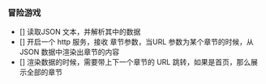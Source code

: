 ### 冒险游戏

- [] 读取JSON 文本，并解析其中的数据
- [] 开启一个 http 服务，接收 章节参数，当URL 参数为某个章节的时候，从 JSON 数据中渲染出章节的内容
- [] 渲染数据的时候，需要带上下一个章节的 URL 跳转，如果是首页，那么展示全部的章节